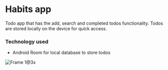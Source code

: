 # Habits app
Todo app that has the add, search and completed todos functionality.
Todos are stored locally on the device for quick access. 


### Technology used
- Android Room for local database to store todos


![Frame 1@3x](https://user-images.githubusercontent.com/13452864/114364213-390ede80-9b8a-11eb-8bc6-d3651110a4b0.png)
